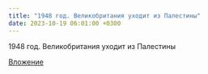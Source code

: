```yaml
---
title: "1948 год. Великобритания уходит из Палестины"
date: 2023-10-19 06:01:00 +0300
---
```


1948 год. Великобритания уходит из Палестины

[Вложение](https://vk.com/video41076938_456239677)
